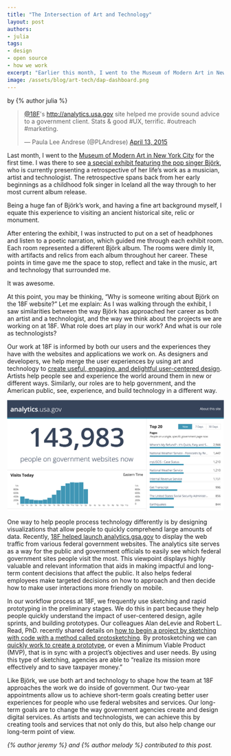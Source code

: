```yaml
---
title: "The Intersection of Art and Technology"
layout: post
authors:
- julia
tags:
- design
- open source
- how we work
excerpt: "Earlier this month, I went to the Museum of Modern Art in New York City for the first time. I was there to see a special exhibit featuring the pop singer Bjӧrk, who is currently presenting a retrospective of her life’s work as a musician, artist and technologist. The retrospective spans back from her early beginnings as a childhood folk singer in Iceland all the way through to her most current album release."
image: /assets/blog/art-tech/dap-dashboard.png
---
```


<p class="authors">
  by {% author julia %}
</p>

<blockquote class="twitter-tweet" lang="en">
	<p><a href="https://twitter.com/18F">@18F</a>'s <a href="https://analytics.usa.gov">http://analytics.usa.gov</a> site helped me provide sound advice to a government client. Stats &amp; good #UX, terrific. #outreach #marketing.</p>&mdash; Paula Lee Andrese (@PLAndrese) <a href="https://twitter.com/PLAndrese/status/587720655652651009">April 13, 2015</a>
</blockquote>
<script async src="https://platform.twitter.com/widgets.js" charset="utf-8"></script>

Last month, I went to the [Museum of Modern Art in New York City](https://www.moma.org/) for the first time. I was there to see [a special exhibit featuring the pop singer Bjӧrk](https://www.moma.org/visit/calendar/exhibitions/1501), who is currently presenting a retrospective of her life’s work as a musician, artist and technologist. The retrospective spans back from her early beginnings as a childhood folk singer in Iceland all the way through to her most current album release.

Being a huge fan of Bjӧrk’s work, and having a fine art background myself, I equate this experience to visiting an ancient historical site, relic or monument.

After entering the exhibit, I was  instructed to put on a set of headphones and listen to a poetic narration, which guided me through each exhibit room. Each room represented a different Bjӧrk album. The rooms were dimly lit, with artifacts and relics from each album throughout her career. These points in time gave me the space to stop, reflect and take in the music, art and technology that surrounded me.

It was awesome.

At this point, you may be thinking, “Why is someone writing about Bjӧrk on the 18F website?” Let me explain: As I was walking through the exhibit, I saw similarities between the way Bjӧrk has approached her career as both an artist and a technologist, and the way we think about the projects we are working on at 18F. What role does art play in our work? And what is our role as technologists?

Our work at 18F is informed by both our users and the experiences they have with the websites and applications we work on. As designers and developers, we help merge the user experiences by using art and technology to [create useful, engaging, and delightful user-centered design](https://18f.gsa.gov/2014/09/25/design-studio-onrr/). Artists help people see and experience the world around them in new or different ways. Similarly, our roles are to help government, and the American public, see, experience, and build technology in a different way.

![Screenshot of analytics.gsa.gov](/assets/blog/art-tech/dap-dashboard.png)

One way to help people process technology differently is by designing visualizations that allow people to quickly comprehend large amounts of data. Recently, [18F helped launch analytics.gsa.gov](https://18f.gsa.gov/2015/03/19/how-we-built-analytics-usa-gov/) to display the web traffic from various federal government websites. The analytics site serves as a way for the public and government officials to easily see which federal government sites people visit the most. This viewpoint displays highly valuable and relevant information that aids in making impactful and long-term content decisions that affect the public. It also helps federal employees make targeted decisions on how to approach and then decide how to make user interactions more friendly on mobile.

In our workflow process at 18F, we frequently use sketching and rapid prototyping in the preliminary stages. We do this in part because they help people quickly understand the impact of user-centered design, agile sprints, and building prototypes. Our colleagues Alan deLevie and Robert L. Read, PhD. recently shared details on [how to begin a project by sketching with code with a method called protosketching](https://18f.gsa.gov/2015/01/06/protosketch/). By protosketching we can [quickly work to create a prototype](https://18f.gsa.gov/2015/03/13/how-to-protosketch/), or even a Minimum Viable Product (MVP), that is in sync with a project’s objectives and user needs. By using this type of sketching, agencies are able to “realize its mission more effectively and to save taxpayer money.”

Like Bjӧrk, we use both art and technology to shape how the team at 18F approaches the work we do inside of government. Our two-year appointments allow us to achieve short-term goals creating better user experiences for people who use federal websites and services. Our long-term goals are to change the way government agencies create and design digital services. As artists and technologists, we can achieve this by creating tools and services that not only do this, but also help change our long-term point of view.

*{% author jeremy %} and {% author melody %} contributed to this post.*
